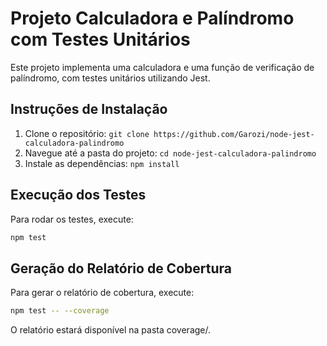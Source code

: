 # Projeto Calculadora e Palíndromo com Testes Unitários

Este projeto implementa uma calculadora e uma função de verificação de palíndromo, com testes unitários utilizando Jest.

## Instruções de Instalação
1. Clone o repositório: `git clone https://github.com/Garozi/node-jest-calculadora-palindromo`
2. Navegue até a pasta do projeto: `cd node-jest-calculadora-palindromo`
3. Instale as dependências: `npm install`

## Execução dos Testes
Para rodar os testes, execute:
```bash
npm test
```

## Geração do Relatório de Cobertura
Para gerar o relatório de cobertura, execute:

```bash
npm test -- --coverage
```

O relatório estará disponível na pasta coverage/.
